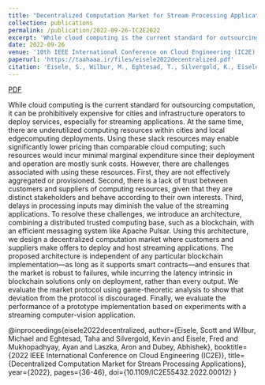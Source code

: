 ```yaml
---
title: "Decentralized Computation Market for Stream Processing Applications"
collection: publications
permalink: /publication/2022-09-26-IC2E2022
excerpt: 'While cloud computing is the current standard for outsourcing computation, it can be prohibitively expensive for cities and infrastructure operators to deploy services, especially for streaming applications. At the same time, there are underutilized computing resources within cities and local edgecomputing deployments. Using these slack resources may enable significantly lower pricing than comparable cloud computing; such resources would incur minimal marginal expenditure since their deployment and operation are mostly sunk costs. However, there are challenges associated with using these resources. First, they are not effectively aggregated or provisioned. Second, there is a lack of trust between customers and suppliers of computing resources, given that they are distinct stakeholders and behave according to their own interests. Third, delays in processing inputs may diminish the value of the streaming applications. To resolve these challenges, we introduce an architecture, combining a distributed trusted computing base, such as a blockchain, with an efficient messaging system like Apache Pulsar. Using this architecture, we design a decentralized computation market where customers and suppliers make offers to deploy and host streaming applications. The proposed architecture is independent of any particular blockchain implementation—as long as it supports smart contracts—and ensures that the market is robust to failures, while incurring the latency intrinsic in blockchain solutions only on deployment, rather than every output. We evaluate the market protocol using game-theoretic analysis to show that deviation from the protocol is discouraged. Finally, we evaluate the performance of a prototype implementation based on experiments with a streaming computer-vision application.'
date: 2022-09-26
venue: '10th IEEE International Conference on Cloud Engineering (IC2E)'
paperurl: 'https://taahaaa.ir/files/eisele2022decentralized.pdf'
citation: 'Eisele, S., Wilbur, M., Eghtesad, T., Silvergold, K., Eisele, F., Mukhopadhyay, A., Laszka, A. and Dubey, A., 2022, September. Decentralized Computation Market for Stream Processing Applications. In 2022 IEEE International Conference on Cloud Engineering (IC2E) (pp. 36-46). IEEE.'
---
```


<a href='https://taahaaa.ir/files/eisele2022decentralized.pdf' class='btn' title='Download PDF'><i class='fab fa-file-pdf'></i><span> PDF</span></a>

While cloud computing is the current standard for outsourcing computation, it can be prohibitively expensive for cities and infrastructure operators to deploy services, especially for streaming applications. At the same time, there are underutilized computing resources within cities and local edgecomputing deployments. Using these slack resources may enable significantly lower pricing than comparable cloud computing; such resources would incur minimal marginal expenditure since their deployment and operation are mostly sunk costs. However, there are challenges associated with using these resources. First, they are not effectively aggregated or provisioned. Second, there is a lack of trust between customers and suppliers of computing resources, given that they are distinct stakeholders and behave according to their own interests. Third, delays in processing inputs may diminish the value of the streaming applications. To resolve these challenges, we introduce an architecture, combining a distributed trusted computing base, such as a blockchain, with an efficient messaging system like Apache Pulsar. Using this architecture, we design a decentralized computation market where customers and suppliers make offers to deploy and host streaming applications. The proposed architecture is independent of any particular blockchain implementation—as long as it supports smart contracts—and ensures that the market is robust to failures, while incurring the latency intrinsic in blockchain solutions only on deployment, rather than every output. We evaluate the market protocol using game-theoretic analysis to show that deviation from the protocol is discouraged. Finally, we evaluate the performance of a prototype implementation based on experiments with a streaming computer-vision application.

<div class='bibtex-citation'>
@inproceedings{eisele2022decentralized,
	author={Eisele, Scott and Wilbur, Michael and Eghtesad, Taha and Silvergold, Kevin and Eisele, Fred and Mukhopadhyay, Ayan and Laszka, Aron and Dubey, Abhishek},
	booktitle={2022 IEEE International Conference on Cloud Engineering (IC2E)}, 
	title={Decentralized Computation Market for Stream Processing Applications}, 
	year={2022},
	pages={36-46},
	doi={10.1109/IC2E55432.2022.00012}
}
</div>
